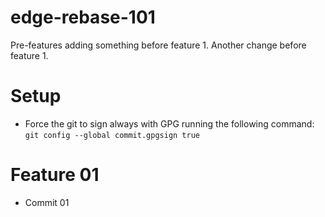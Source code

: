# edge-rebase-101

Pre-features adding something before feature 1. Another change before feature 1.

# Setup

- Force the git to sign always with GPG running the following command: ```git config --global commit.gpgsign true```

# Feature 01

- Commit 01
